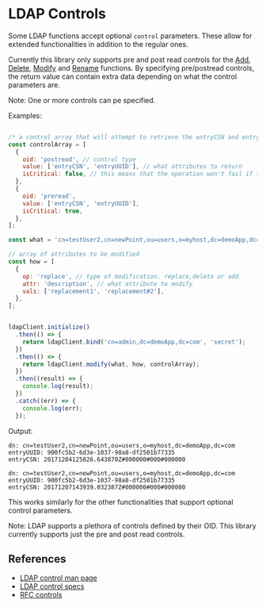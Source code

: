 # LDAP Controls


Some LDAP functions accept optional `control` parameters. These allow for extended functionalities in addition to the regular ones.

Currently this library only supports pre and post read controls for the [Add](./ldap_functions/add.MD), [Delete](./ldap_functions/delete.MD), [Modify](./ldap_functions/modify.MD) and [Rename](./ldap_functions/rename.MD) functions. By specifying pre/postread controls, the return value can contain extra data depending on what the control parameters are.

Note: One or more controls can pe specified.

Examples:

```javascript

/* a control array that will attempt to retrieve the entryCSN and entryUUID before the operation is executed, but will move forward if it fails to and after the operation is done it will get the entryCSN and entryUUID OR it returns an error */
const controlArray = [
  {
    oid: 'postread', // control type
    value: ['entryCSN', 'entryUUID'], // what attributes to return
    isCritical: false, // this means that the operation won't fail if the values can't be retrieved
  },
  {
    oid: 'preread',
    value: ['entryCSN', 'entryUUID'],
    isCritical: true,
  },
];

const what = 'cn=testUser2,cn=newPoint,ou=users,o=myhost,dc=demoApp,dc=com';

// array of attributes to be modified
const how = [
  {
    op: 'replace', // type of modification. replace,delete or add
    attr: 'description', // what attribute to modify
    vals: ['replacement1', 'replacement#2'],
  },
];


ldapClient.initialize()
  .then(() => {
    return ldapClient.bind('cn=admin,dc=demoApp,dc=com', 'secret');
  })
  .then(() => {
    return ldapClient.modify(what, how, controlArray);
  })
  .then((result) => {
    console.log(result);
  })
  .catch((err) => {
    console.log(err);
  });

```

Output:
```
dn: cn=testUser2,cn=newPoint,ou=users,o=myhost,dc=demoApp,dc=com
entryUUID: 900fc5b2-6d3e-1037-98a8-df2501b77335
entryCSN: 20171204125826.643870Z#000000#000#000000

dn: cn=testUser2,cn=newPoint,ou=users,o=myhost,dc=demoApp,dc=com
entryUUID: 900fc5b2-6d3e-1037-98a8-df2501b77335
entryCSN: 20171207143939.032387Z#000000#000#000000
```

This works similarly for the other functionalities that support optional control parameters.

Note: LDAP supports a plethora of controls defined by their OID. This library currently supports just the pre and post read controls.

## References

* [LDAP control man page](https://linux.die.net/man/3/ldap_controls) 
* [LDAP control specs](https://www.ldap.com/basic-ldap-concepts#Controls)
* [RFC controls](https://tools.ietf.org/html/rfc4511#section-4.1.11)